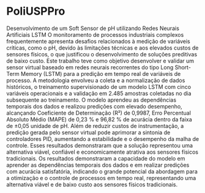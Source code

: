 # PoliUSPPro
Desenvolvimento de um Soft Sensor de pH utilizando Redes Neurais Artificiais LSTM
O monitoramento de processos industriais complexos frequentemente apresenta desafios relacionados à medição de variáveis críticas, como o pH, devido às limitações técnicas e aos elevados custos de sensores físicos, o que justificou o desenvolvimento de soluções preditivas de baixo custo. Este trabalho teve como objetivo desenvolver e validar um sensor virtual baseado em redes neurais recorrentes do tipo Long Short-Term Memory (LSTM) para a predição em tempo real de variáveis de processo. A metodologia envolveu a coleta e a normalização de dados históricos, o treinamento supervisionado de um modelo LSTM com cinco variáveis operacionais e a validação em 2.485 amostras coletadas no dia subsequente ao treinamento. O modelo aprendeu as dependências temporais dos dados e realizou predições com elevado desempenho, alcançando Coeficiente de Determinação (R²) de 0,9987, Erro Percentual Absoluto Médio (MAPE) de 0,23 % e 96,82 % de acurácia dentro da faixa de ±0,05 unidade de pH. Além de reduzir custos de instrumentação, a predição gerada pelo sensor virtual pode aprimorar a sintonia de controladores PID, aumentando a estabilidade e o desempenho da malha de controle. Esses resultados demonstraram que a solução representou uma alternativa viável, confiável e economicamente atrativa aos sensores físicos tradicionais. Os resultados demonstraram a capacidade do modelo em aprender as dependências temporais dos dados e em realizar predições com acurácia satisfatória, indicando o grande potencial da abordagem para a otimização e o controle de processos em tempo real, representando uma alternativa viável e de baixo custo aos sensores físicos tradicionais. 
